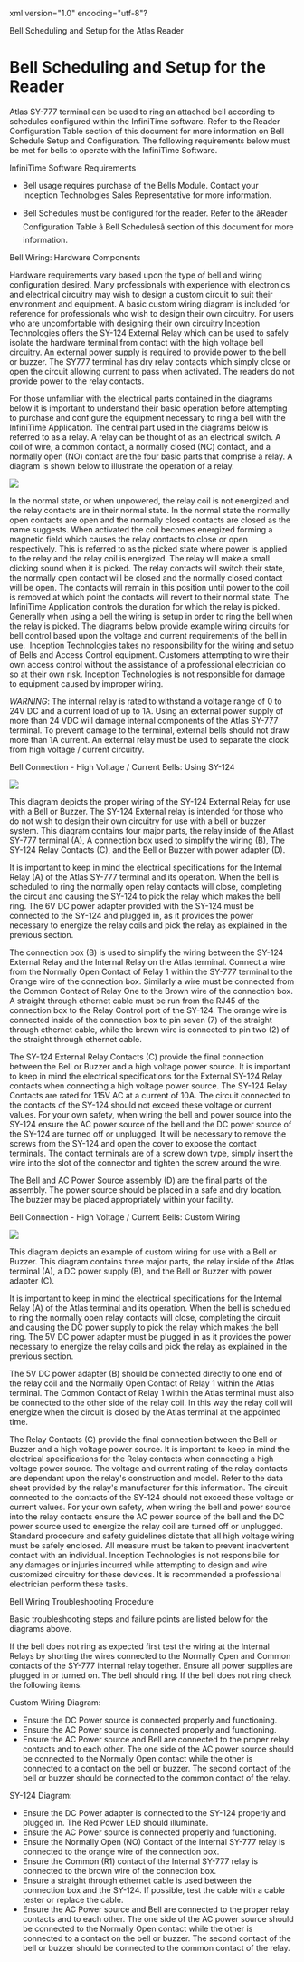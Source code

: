 xml version="1.0" encoding="utf-8"?





Bell Scheduling and Setup for the Atlas Reader




# Bell Scheduling and Setup for the Reader

Atlas SY-777 terminal can be used to ring an attached bell according to schedules configured within the InfiniTime software. Refer to the Reader Configuration Table section of this document for more information on Bell Schedule Setup and Configuration. The following requirements below must be met for bells to operate with the InfiniTime Software.

InfiniTime Software Requirements

* Bell usage requires purchase of the Bells Module. Contact your Inception Technologies Sales Representative for more information.

* Bell Schedules must be configured for the reader. Refer to the âReader Configuration Table â Bell Schedulesâ section of this document for more information.

Bell Wiring: Hardware Components

Hardware requirements vary based upon the type of bell and wiring configuration desired. Many professionals with experience with electronics and electrical circuitry may wish to design a custom circuit to suit their environment and equipment. A basic custom wiring diagram is included for reference for professionals who wish to design their own circuitry. For users who are uncomfortable with designing their own circuitry Inception Technologies offers the SY-124 External Relay which can be used to safely isolate the hardware terminal from contact with the high voltage bell circuitry. An external power supply is required to provide power to the bell or buzzer. The SY777 terminal has dry relay contacts which simply close or open the circuit allowing current to pass when activated. The readers do not provide power to the relay contacts.

For those unfamiliar with the electrical parts contained in the diagrams below it is important to understand their basic operation before attempting to purchase and configure the equipment necessary to ring a bell with the InfiniTime Application. The central part used in the diagrams below is referred to as a relay. A relay can be thought of as an electrical switch. A coil of wire, a common contact, a normally closed (NC) contact, and a normally open (NO) contact are the four basic parts that comprise a relay. A diagram is shown below to illustrate the operation of a relay.

![](images_2/RelayDiagram.gif)

In the normal state, or when unpowered, the relay coil is not energized and the relay contacts are in their normal state. In the normal state the normally open contacts are open and the normally closed contacts are closed as the name suggests. When activated the coil becomes energized forming a magnetic field which causes the relay contacts to close or open respectively. This is referred to as the picked state where power is applied to the relay and the relay coil is energized. The relay will make a small clicking sound when it is picked. The relay contacts will switch their state, the normally open contact will be closed and the normally closed contact will be open. The contacts will remain in this position until power to the coil is removed at which point the contacts will revert to their normal state. The InfiniTime Application controls the duration for which the relay is picked. Generally when using a bell the wiring is setup in order to ring the bell when the relay is picked. The diagrams below provide example wiring circuits for bell control based upon the voltage and current requirements of the bell in use.  Inception Technologies takes no responsibility for the wiring and setup of Bells and Access Control equipment. Customers attempting to wire their own access control without the assistance of a professional electrician do so at their own risk. Inception Technologies is not responsible for damage to equipment caused by improper wiring.

*WARNING*: The internal relay is rated to withstand a voltage range of 0 to 24V DC and a current load of up to 1A. Using an external power supply of more than 24 VDC will damage internal components of the Atlas SY-777 terminal. To prevent damage to the terminal, external bells should not draw more than 1A current. An external relay must be used to separate the clock from high voltage / current circuitry.

Bell Connection - High Voltage / Current Bells: Using SY-124

![](images_2/777BellwSY124.gif)

This diagram depicts the proper wiring of the SY-124 External Relay for use with a Bell or Buzzer. The SY-124 External relay is intended for those who do not wish to design their own circuitry for use with a bell or buzzer system. This diagram contains four major parts, the relay inside of the Atlast SY-777 terminal (A), A connection box used to simplify the wiring (B), The SY-124 Relay Contacts (C), and the Bell or Buzzer with power adapter (D).

It is important to keep in mind the electrical specifications for the Internal Relay (A) of the Atlas SY-777 terminal and its operation. When the bell is scheduled to ring the normally open relay contacts will close, completing the circuit and causing the SY-124 to pick the relay which makes the bell ring. The 6V DC power adapter provided with the SY-124 must be connected to the SY-124 and plugged in, as it provides the power necessary to energize the relay coils and pick the relay as explained in the previous section.

The connection box (B) is used to simplify the wiring between the SY-124 External Relay and the Internal Relay on the Atlas terminal. Connect a wire from the Normally Open Contact of Relay 1 within the SY-777 terminal to the Orange wire of the connection box. Similarly a wire must be connected from the Common Contact of Relay One to the Brown wire of the connection box. A straight through ethernet cable must be run from the RJ45 of the connection box to the Relay Control port of the SY-124. The orange wire is connected inside of the connection box to pin seven (7) of the straight through ethernet cable, while the brown wire is connected to pin two (2) of the straight through ethernet cable.

The SY-124 External Relay Contacts (C) provide the final connection between the Bell or Buzzer and a high voltage power source. It is important to keep in mind the electrical specifications for the External SY-124 Relay contacts when connecting a high voltage power source. The SY-124 Relay Contacts are rated for 115V AC at a current of 10A. The circuit connected to the contacts of the SY-124 should not exceed these voltage or current values. For your own safety, when wiring the bell and power source into the SY-124 ensure the AC power source of the bell and the DC power source of the SY-124 are turned off or unplugged. It will be necessary to remove the screws from the SY-124 and open the cover to expose the contact terminals. The contact terminals are of a screw down type, simply insert the wire into the slot of the connector and tighten the screw around the wire.

The Bell and AC Power Source assembly (D) are the final parts of the assembly. The power source should be placed in a safe and dry location. The buzzer may be placed appropriately within your facility.

Bell Connection - High Voltage / Current Bells: Custom Wiring

![](images_2/777BellswCustomWiring.gif)

This diagram depicts an example of custom wiring for use with a Bell or Buzzer. This diagram contains three major parts, the relay inside of the Atlas terminal (A), a DC power supply (B), and the Bell or Buzzer with power adapter (C).

It is important to keep in mind the electrical specifications for the Internal Relay (A) of the Atlas terminal and its operation. When the bell is scheduled to ring the normally open relay contacts will close, completing the circuit and causing the DC power supply to pick the relay which makes the bell ring. The 5V DC power adapter must be plugged in as it provides the power necessary to energize the relay coils and pick the relay as explained in the previous section.

The 5V DC power adapter (B) should be connected directly to one end of the relay coil and the Normally Open Contact of Relay 1 within the Atlas terminal. The Common Contact of Relay 1 within the Atlas terminal must also be connected to the other side of the relay coil. In this way the relay coil will energize when the circuit is closed by the Atlas terminal at the appointed time.

The Relay Contacts (C) provide the final connection between the Bell or Buzzer and a high voltage power source. It is important to keep in mind the electrical specifications for the Relay contacts when connecting a high voltage power source. The voltage and current rating of the relay contacts are dependant upon the relay's construction and model. Refer to the data sheet provided by the relay's manufacturer for this information. The circuit connected to the contacts of the SY-124 should not exceed these voltage or current values. For your own safety, when wiring the bell and power source into the relay contacts ensure the AC power source of the bell and the DC power source used to energize the relay coil are turned off or unplugged. Standard procedure and safety guidelines dictate that all high voltage wiring must be safely enclosed. All measure must be taken to prevent inadvertent contact with an individual. Inception Technologies is not responsibile for any damages or injuries incurred while attempting to design and wire customized circuitry for these devices. It is recommended a professional electrician perform these tasks.

Bell Wiring Troubleshooting Procedure

Basic troubleshooting steps and failure points are listed below for the diagrams above.

If the bell does not ring as expected first test the wiring at the Internal Relays by shorting the wires connected to the Normally Open and Common contacts of the SY-777 internal relay together. Ensure all power supplies are plugged in or turned on. The bell should ring. If the bell does not ring check the following items:

Custom Wiring Diagram:

* Ensure the DC Power source is connected properly and functioning.
* Ensure the AC Power source is connected properly and functioning.
* Ensure the AC Power source and Bell are connected to the proper relay contacts and to each other. The one side of the AC power source should be connected to the Normally Open contact while the other is connected to a contact on the bell or buzzer. The second contact of the bell or buzzer should be connected to the common contact of the relay.

SY-124 Diagram:

* Ensure the DC Power adapter is connected to the SY-124 properly and plugged in. The Red Power LED should illuminate.
* Ensure the AC Power source is connected properly and functioning.
* Ensure the Normally Open (NO) Contact of the Internal SY-777 relay is connected to the orange wire of the connection box.
* Ensure the Common (R1) contact of the Internal SY-777 relay is connected to the brown wire of the connection box.
* Ensure a straight through ethernet cable is used between the connection box and the SY-124. If possible, test the cable with a cable tester or replace the cable.
* Ensure the AC Power source and Bell are connected to the proper relay contacts and to each other. The one side of the AC power source should be connected to the Normally Open contact while the other is connected to a contact on the bell or buzzer. The second contact of the bell or buzzer should be connected to the common contact of the relay.